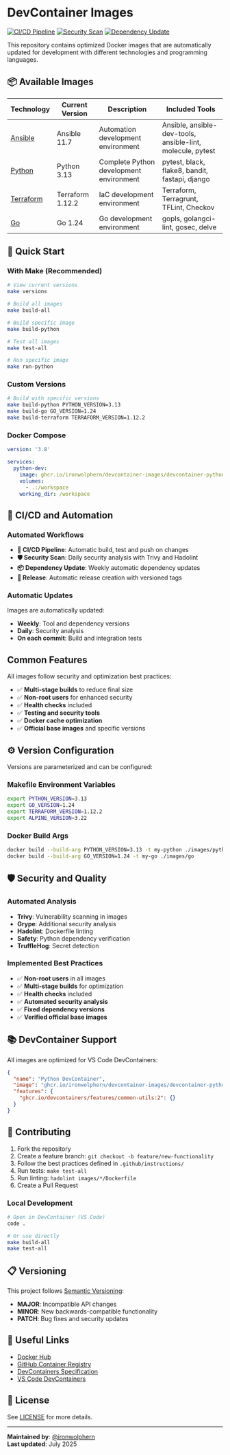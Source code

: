 # DevContainer Images

[![CI/CD Pipeline](https://github.com/ironwolphern/devcontainer-images/actions/workflows/ci-cd.yml/badge.svg)](https://github.com/ironwolphern/devcontainer-images/actions/workflows/ci-cd.yml)
[![Security Scan](https://github.com/ironwolphern/devcontainer-images/actions/workflows/security-scan.yml/badge.svg)](https://github.com/ironwolphern/devcontainer-images/actions/workflows/security-scan.yml)
[![Dependency Update](https://github.com/ironwolphern/devcontainer-images/actions/workflows/dependency-update.yml/badge.svg)](https://github.com/ironwolphern/devcontainer-images/actions/workflows/dependency-update.yml)

This repository contains optimized Docker images that are automatically updated for development with different technologies and programming languages.

## 📦 Available Images

| Technology | Current Version | Description | Included Tools |
|------------|----------------|-------------|----------------|
| [Ansible](./images/ansible/) | Ansible 11.7 | Automation development environment | Ansible, ansible-dev-tools, ansible-lint, molecule, pytest |
| [Python](./images/python/) | Python 3.13 | Complete Python development environment | pytest, black, flake8, bandit, fastapi, django |
| [Terraform](./images/terraform/) | Terraform 1.12.2 | IaC development environment | Terraform, Terragrunt, TFLint, Checkov |
| [Go](./images/go/) | Go 1.24 | Go development environment | gopls, golangci-lint, gosec, delve |

## 🚀 Quick Start

### With Make (Recommended)

```bash
# View current versions
make versions

# Build all images
make build-all

# Build specific image
make build-python

# Test all images
make test-all

# Run specific image
make run-python
```

### Custom Versions

```bash
# Build with specific versions
make build-python PYTHON_VERSION=3.13
make build-go GO_VERSION=1.24
make build-terraform TERRAFORM_VERSION=1.12.2
```

### Docker Compose

```yaml
version: '3.8'

services:
  python-dev:
    image: ghcr.io/ironwolphern/devcontainer-images/devcontainer-python:latest
    volumes:
      - .:/workspace
    working_dir: /workspace
```

## 🔄 CI/CD and Automation

### Automated Workflows

- **🔨 CI/CD Pipeline**: Automatic build, test and push on changes
- **🛡️ Security Scan**: Daily security analysis with Trivy and Hadolint
- **📦 Dependency Update**: Weekly automatic dependency updates
- **🚀 Release**: Automatic release creation with versioned tags

### Automatic Updates

Images are automatically updated:
- **Weekly**: Tool and dependency versions
- **Daily**: Security analysis
- **On each commit**: Build and integration tests

## Common Features

All images follow security and optimization best practices:

- ✅ **Multi-stage builds** to reduce final size
- ✅ **Non-root users** for enhanced security
- ✅ **Health checks** included
- ✅ **Testing and security tools**
- ✅ **Docker cache optimization**
- ✅ **Official base images** and specific versions

## ⚙️ Version Configuration

Versions are parameterized and can be configured:

### Makefile Environment Variables

```bash
export PYTHON_VERSION=3.13
export GO_VERSION=1.24
export TERRAFORM_VERSION=1.12.2
export ALPINE_VERSION=3.22
```

### Docker Build Args

```bash
docker build --build-arg PYTHON_VERSION=3.13 -t my-python ./images/python
docker build --build-arg GO_VERSION=1.24 -t my-go ./images/go
```

## 🛡️ Security and Quality

### Automated Analysis

- **Trivy**: Vulnerability scanning in images
- **Grype**: Additional security analysis  
- **Hadolint**: Dockerfile linting
- **Safety**: Python dependency verification
- **TruffleHog**: Secret detection

### Implemented Best Practices

- ✅ **Non-root users** in all images
- ✅ **Multi-stage builds** for optimization
- ✅ **Health checks** included
- ✅ **Automated security analysis**
- ✅ **Fixed dependency versions**
- ✅ **Verified official base images**

## 📚 DevContainer Support

All images are optimized for VS Code DevContainers:

```json
{
  "name": "Python DevContainer",
  "image": "ghcr.io/ironwolphern/devcontainer-images/devcontainer-python:latest",
  "features": {
    "ghcr.io/devcontainers/features/common-utils:2": {}
  }
}
```

## 🤝 Contributing

1. Fork the repository
2. Create a feature branch: `git checkout -b feature/new-functionality`
3. Follow the best practices defined in `.github/instructions/`
4. Run tests: `make test-all`
5. Run linting: `hadolint images/*/Dockerfile`
6. Create a Pull Request

### Local Development

```bash
# Open in DevContainer (VS Code)
code .

# Or use directly
make build-all
make test-all
```

## 📋 Versioning

This project follows [Semantic Versioning](https://semver.org/):

- **MAJOR**: Incompatible API changes
- **MINOR**: New backwards-compatible functionality
- **PATCH**: Bug fixes and security updates

## 🔗 Useful Links

- [Docker Hub](https://hub.docker.com/u/ironwolphern)
- [GitHub Container Registry](https://github.com/ironwolphern/devcontainer-images/pkgs/container)
- [DevContainers Specification](https://containers.dev/)
- [VS Code DevContainers](https://code.visualstudio.com/docs/devcontainers/containers)

## 📄 License

See [LICENSE](LICENSE) for more details.

---

**Maintained by**: [@ironwolphern](https://github.com/ironwolphern)  
**Last updated**: July 2025
